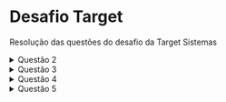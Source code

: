 # Desafio Target
Resolução das questões do desafio da Target Sistemas
<details><summary>Questão 2</summary>
<p>

#### Dado a sequência de Fibonacci, onde se inicia por 0 e 1 e o próximo valor sempre será a soma dos 2 valores anteriores (exemplo: 0, 1, 1, 2, 3, 5, 8, 13, 21, 34...),
escreva um programa na linguagem que desejar onde, informado um número, ele calcule a sequência de Fibonacci e retorne uma mensagem avisando se o número informado pertence ou não a sequência.
IMPORTANTE:
Esse número pode ser informado através de qualquer entrada de sua preferência ou pode ser previamente definido no código;
    
```csharp
    
using System;

public class Program {
    public static void Main(string[] args) {
        Console.WriteLine("Digite um número:");

        int numero = int.Parse(Console.ReadLine());

        int a = 0;

        int b = 1;

        while (b <= numero) {
            if (b == numero) {
                Console.WriteLine($"O número informado {numero} pertence a sequência de Fibonacci!");
                return;
            }

            int temp = a + b;

            a = b;
            b = temp;
        }

        Console.WriteLine($"O número informado {numero} não pertence à sequência de Fibonaci.");
    }
}
                          
```

</p>
</details>
<details><summary>Questão 3</summary>
<p>

#### Dado um vetor que guarda o valor de faturamento diário de uma distribuidora, faça um programa, na linguagem que desejar, que calcule e retorne:
• O menor valor de faturamento ocorrido em um dia do mês;
• O maior valor de faturamento ocorrido em um dia do mês;
• Número de dias no mês em que o valor de faturamento diário foi superior à média mensal.

IMPORTANTE:
a) Usar o json ou xml disponível como fonte dos dados do faturamento mensal;
b) Podem existir dias sem faturamento, como nos finais de semana e feriados. Estes dias devem ser ignorados no cálculo da média;


```python
   import json

class Faturamento:

    def __init__(self, file_path):
        with open(file_path , 'r') as file:
            self.data = json.load(file)
        self.menor_faturamento = float('inf')
        self.maior_faturamento = 0
        self.media_faturamento = 0
        self.dias_acima_da_media = 0
        self.calcular_faturamento()

    def calcular_faturamento(self):
        soma_total_faturamento = 0
        dias_com_faturamento = 0
        for dia in self.data:
            if dia['valor'] > 0:
                soma_total_faturamento += dia['valor']
                dias_com_faturamento += 1
                if dia['valor'] < self.menor_faturamento:
                    self.menor_faturamento = dia['valor']
                if dia['valor'] > self.maior_faturamento:
                    self.maior_faturamento = dia['valor']
        self.media_faturamento = soma_total_faturamento / dias_com_faturamento
        self.dias_acima_da_media = len([dia for dia in self.data if dia['valor'] > self.media_faturamento])

    def mostrar_calculos(self):
        print('Menor faturamento: R$', self.menor_faturamento)
        print('Maior faturamento: R$', self.maior_faturamento)
        print('Número de dias com faturamento acima da média mensal:', self.dias_acima_da_media)


faturamento = Faturamento('scr\data\dados1.json')
faturamento.mostrar_calculos()



```

</p>
</details>



<details><summary>Questão 4</summary>
<p>

#### Dado o valor de faturamento mensal de uma distribuidora, detalhado por estado:

SP – R$67.836,43
RJ – R$36.678,66
MG – R$29.229,88
ES – R$27.165,48
Outros – R$19.849,53

Escreva um programa na linguagem que desejar onde calcule o percentual de representação que cada estado teve dentro do valor total mensal da distribuidora.


```python
   import pandas as pd

Faturamento_Mensal =  {
    "SP": 67836.43,
    "RJ": 36678.66,
    "MG": 29229.88,
    "ES": 27165.48,
    "Outros": 19849.53
}

Total_Faturamento_Mensal = sum(Faturamento_Mensal.values())
df_percentual_mensal = pd.DataFrame.from_dict(Faturamento_Mensal, orient='index', columns=['Faturamento Mensal'])
df_percentual_mensal.index.name = 'Estado'
df_percentual_mensal.reset_index(inplace=True)
df_percentual_mensal['Percentual Mensal'] = df_percentual_mensal['Faturamento Mensal'] / Total_Faturamento_Mensal * 100

print(df_percentual_mensal)


```

</p>
</details>

<details><summary>Questão 5</summary>
<p>

#### Escreva um programa que inverta os caracteres de um string.

IMPORTANTE:
a) Essa string pode ser informada através de qualquer entrada de sua preferência ou pode ser previamente definida no código;
b) Evite usar funções prontas, como, por exemplo, reverse;



```python
   string_normal = input("Digite um texto para ser invertido: ") 


conjunto_caracteres = list(string_normal)

i = 0
j = len(conjunto_caracteres) - 1

while i < j:
    conjunto_caracteres[i], conjunto_caracteres[j] = conjunto_caracteres[j], conjunto_caracteres[i]
    i += 1
    j -= 1


string_invertida = ''.join(conjunto_caracteres)

print("O texto invertida é:", string_invertida)

```

</p>
</details>

